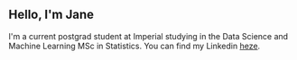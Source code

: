 ## Hello, I'm Jane

I'm a current postgrad student at Imperial studying in the Data Science and Machine Learning MSc in Statistics. You can find my Linkedin [heze](https://www.linkedin.com/in/jane-manning-772920207/).
